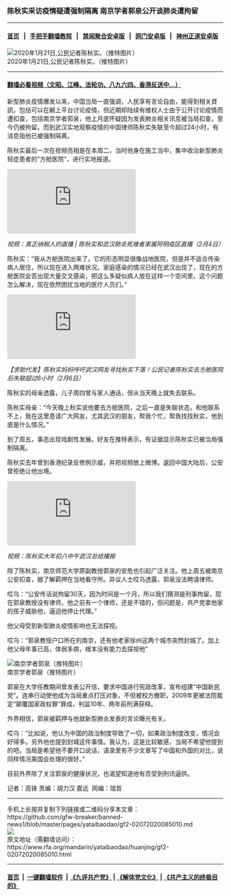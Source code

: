 ### 陈秋实采访疫情疑遭强制隔离 南京学者郭泉公开谈肺炎遭拘留
------------------------

#### [首页](https://github.com/gfw-breaker/banned-news1/blob/master/README.md) &nbsp;&nbsp;|&nbsp;&nbsp; [手把手翻墙教程](https://github.com/gfw-breaker/guides/wiki) &nbsp;&nbsp;|&nbsp;&nbsp; [禁闻聚合安卓版](https://github.com/gfw-breaker/bn-android) &nbsp;&nbsp;|&nbsp;&nbsp; [网门安卓版](https://github.com/oGate2/oGate) &nbsp;&nbsp;|&nbsp;&nbsp; [神州正道安卓版](https://github.com/SzzdOgate/update) 



<div id="headerimg">
 <img alt="
2020年1月21日,公民记者陈秋实。（推特图片） 
" src="https://www.rfa.org/mandarin/yataibaodao/huanjing/gf2-02072020085010.html/cqs.jpg/@@images/360c400d-3974-4818-86c1-f82025badc8e.jpeg" title="
2020年1月21日,公民记者陈秋实。（推特图片） 
"/>
 <div id="headerimgcontents">
  <div id="headerimgcaption">
   <span>
    2020年1月21日,公民记者陈秋实。（推特图片）
   </span>
   <!-- zoomattribute -->
  </div>
  <!-- headerimgcaption -->
 </div>
 <!-- headerimagecontents -->
</div>

<hr/>


#### [翻墙必看视频（文昭、江峰、法轮功、八九六四、香港反送中...）](http://167.172.214.107/home.html)

<div id="storytext">
 <div>
  <div class="slot_header">
  </div>
 </div>
 <p>
 </p>
 <p>
  新型肺炎疫情爆发以来，中国当局一直强调，人民享有言论自由，能得到相关資訊，包括可以在網上平台讨论疫情，但近期却陆续有维权人士由于公开讨论疫情而遭扣查，包括南京学者郭泉，他上月底怀疑因为发表肺炎相关讯息被当局扣查，至今仍被拘留。而到武汉实地观察疫情的中国律师陈秋实失联至今超过24小时，有消息指他已被强制隔离。
 </p>
 <p>
  陈秋实最后一次在视频亮相是在本周二，当时他身在施工当中，集中收治新型肺炎轻症患者的“方舱医院”，进行实地报道。
 </p>
 <p>
 </p>
 <p>
  <div id="story_inline_youtube">
   <div class="videoWrapper">
    <iframe allow="accelerometer; autoplay; encrypted-media; gyroscope; picture-in-picture" allowfullscreen="allowfullscreen" frameborder="0" src="https://www.youtube.com/embed/9c3uU9qHZEk">
    </iframe>
   </div>
  </div>
 </p>
 <p>
  <i>
   视频：真正纳税人的直播 | 陈秋实和武汉肺炎死难者家属阿明疫区直播（2月4日）
  </i>
 </p>
 <p>
 </p>
 <p>
 </p>
 <p>
  陈秋实：“我从方舱医院出来了。它的形态明显很像战地医院，但是并不适合传染病人居住，所以现在进入两难状况。家庭感染的情况已经在武汉出现了，现在的方舱医院会否出现大量交叉感染，把这么多疑似病人放在这样一个空间里。这个问题怎么解决，现在依然困扰当地的医疗人员们。”
 </p>
 <p>
 </p>
 <p>
  <div id="story_inline_youtube">
   <div class="videoWrapper">
    <iframe allow="accelerometer; autoplay; encrypted-media; gyroscope; picture-in-picture" allowfullscreen="allowfullscreen" frameborder="0" src="https://www.youtube.com/embed/n7MVfqVM0Ag">
    </iframe>
   </div>
  </div>
 </p>
 <p>
  <i>
   【求助代发】陈秋实妈妈呼吁武汉网友寻找秋实下落！公民记者陈秋实去方舱医院后失联超过6小时（2月6日）
  </i>
 </p>
 <p>
 </p>
 <p>
  陈秋实的母亲透露，儿子周四曾与家人通话，但从当天晚上就失去联系。
 </p>
 <p>
  陈秋实母亲：“今天晚上秋实说他要去方舱医院，之后一直是失联状态，和他联系不上，我在这里恳请广大网友，尤其武汉的朋友，帮我个忙，帮我找找秋实，他到底是什么情况。”
 </p>
 <p>
  到了周五，事态出现戏剧性发展。好友在推特表示，有证据显示陈秋实已被当局强制隔离。
 </p>
 <p>
  陈秋实去年曾到香港纪录反修例示威，并把视频放上微博。返回中国大陆后，公安曾拒绝让他出境。
 </p>
 <p>
 </p>
 <p>
  <div id="story_inline_youtube">
   <div class="videoWrapper">
    <iframe allow="accelerometer; autoplay; encrypted-media; gyroscope; picture-in-picture" allowfullscreen="allowfullscreen" frameborder="0" src="https://www.youtube.com/embed/on8SzRBqZk0">
    </iframe>
   </div>
  </div>
 </p>
 <p>
  <i>
   视频：陈秋实大年初八中午武汉总结播报
  </i>
 </p>
 <p>
 </p>
 <p>
  除了陈秋实，南京师范大学原副教授郭泉的安危也引起广泛关注。他上周五被南京公安扣查，据了解羁押在当地看守所。异议人士哎乌透露，郭泉没法聘请律师。
 </p>
 <p>
  哎乌：“公安传话说拘留30天，因为时间是一个月，所以我们猜测是刑事拘留，现在郭泉教授没有律师，他之前有一个律师，还是不错的，但问题是，共产党拿他家的孩子威胁他，逼迫他停止代理。”
 </p>
 <p>
  他父母受到新型肺炎疫情影响也无法探视。
 </p>
 <p>
  哎乌：“郭泉教授户口所在的南京，还有他老家徐州这两个城市突然封城了。加上他父母年事已高，体弱多病，根本没有能力去探视他”
 </p>
 <p>
 </p>
 <p>
  <div class="image-inline captioned" style="width:900px;">
   <div style="width:900px;">
    <img alt=" 南京学者郭泉（推特图片）" src="https://www.rfa.org/mandarin/yataibaodao/huanjing/gf2-02072020085010.html/213442296-110p.jpg" title=" 南京学者郭泉（推特图片）"/>
   </div>
   <div class="image-caption">
    <span style="width:900px;">
     南京学者郭泉（推特图片）
    </span>
    <span class="copyright">
    </span>
   </div>
  </div>
 </p>
 <p>
  郭泉在大学任教期间曾发表公开信，要求中国进行宪政改革，宣布组建“中国新民党”。连串行动使他成为当局重点打压对象，不但被校方撤职，2009年更被法院裁定“颠覆国家政权罪”罪成，判监10年、两年前刑满获释。
 </p>
 <p>
  外界相信，郭泉被羁押与他就新型肺炎发表的言论曝光有关。
 </p>
 <p>
  哎乌：“比如说，他认为中国的政治制度导致了一切，如果政治制度改变，情况会好得多。另外他也提到封城这件事情。我认为，这是比较敏感，当局不希望他提到的吧。当局是希望他不要开口说话，语录里有不少文章写了中国和外国的对比，说同样情况美国会处理的很好。”
 </p>
 <p>
  目前外界除了关注郭泉的健康状况，也渴望知道他有否受到刑讯逼供。
 </p>
 <p>
 </p>
 <p>
  记者：高锋 责编：胡力汉 嘉远  网编：瑞哲
 </p>
</div>

<hr/>
手机上长按并复制下列链接或二维码分享本文章：<br/>
https://github.com/gfw-breaker/banned-news1/blob/master/pages/yataibaodao/gf2-02072020085010.md <br/>
<a href='https://github.com/gfw-breaker/banned-news1/blob/master/pages/yataibaodao/gf2-02072020085010.md'><img src='https://github.com/gfw-breaker/banned-news1/blob/master/pages/yataibaodao/gf2-02072020085010.md.png'/></a> <br/>
原文地址（需翻墙访问）：https://www.rfa.org/mandarin/yataibaodao/huanjing/gf2-02072020085010.html


------------------------
#### [首页](https://github.com/gfw-breaker/banned-news1/blob/master/README.md) &nbsp;|&nbsp; [一键翻墙软件](https://github.com/gfw-breaker/nogfw/blob/master/README.md) &nbsp;| [《九评共产党》](https://github.com/gfw-breaker/9ping.md/blob/master/README.md#九评之一评共产党是什么) | [《解体党文化》](https://github.com/gfw-breaker/jtdwh.md/blob/master/README.md) | [《共产主义的终极目的》](https://github.com/gfw-breaker/gczydzjmd.md/blob/master/README.md)


<img src='http://gfw-breaker.win/banned-news/pages/yataibaodao/gf2-02072020085010.md' width='0px' height='0px'/>